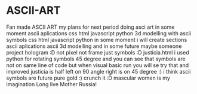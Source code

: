 # ASCII-ART
Fan made ASCII ART
my plans for next period doing asci art
in some moment ascii aplications css html javascript python
3d modelling with ascii symbols css html javascript python
in some moment i will create  sections ascii aplications
ascii 3d modelling and in some future maybe someone project  hologram :D not pixel not frame just symbols :D
justicia.html i used python for rotating symbols 45 degree and you can see that symbols are not on same line of code but when visual basic run you will se try that 
and improved justicia is half left on 90 angle right is on 45 degree :)
i think ascii symbols are future pure gold :) crunch it :D
mascular women is my imagination 
Long live Mother Russia!
